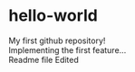 # hello-world
My first github repository!  
Implementing the first feature...   
Readme file Edited  

